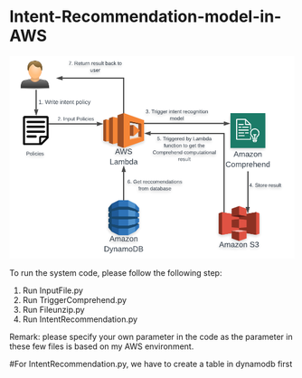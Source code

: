 # Intent-Recommendation-model-in-AWS

![GitHub Logo](/flow.png)

To run the system code, please follow the following step:
1. Run InputFile.py
2. Run TriggerComprehend.py
3. Run Fileunzip.py
4. Run IntentRecommendation.py

Remark: please specify your own parameter in the code as the parameter in these few files is based on my AWS environment.

#For IntentRecommendation.py, we have to create a table in dynamodb first


